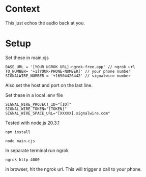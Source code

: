 # Context
This just echos the audio back at you.

# Setup

Set these in main.cjs
```
BASE_URL = '[YOUR NGROK URL].ngrok-free.app' // ngrok url
TO_NUMBER= '+1[YOUR-PHONE-NUMBER]' // your phone number
SIGNALWIRE_NUMBER = '+16504426442' // signalwire number
```

Also set the host and port on the last line.

Set these in a local .env file
```
SIGNAL_WIRE_PROJECT_ID="[ID]"
SIGNAL_WIRE_TOKEN="[TOKEN]"
SIGNAL_WIRE_SPACE_URL="[XXXXX].signalwire.com"
```

Tested with node.js 20.3.1

```
npm install
```

```
node main.cjs
```

In separate terminal run ngrok

```
ngrok http 4000
```

in browser, hit the ngrok url. This will trigger a call to your phone.

